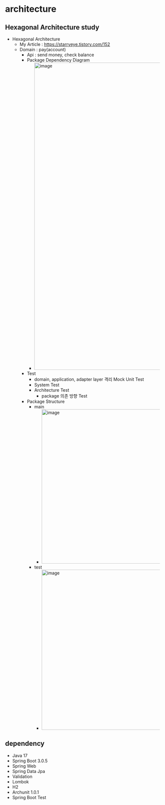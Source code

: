 # architecture

## Hexagonal Architecture study
- Hexagonal Architecture
  - My Article : https://starryeye.tistory.com/152
  - Domain : pay(account)
    - Api : send money, check balance
    - Package Dependency Diagram
      - <img width="998" alt="image" src="https://github.com/starryeye/architecture/assets/33487061/7b8b5a6d-a5dd-435a-a0fb-3df95dacc469">
    - Test
      - domain, application, adapter layer 격리 Mock Unit Test
      - System Test
      - Architecture Test
        - package 의존 방향 Test
    - Package Structure
      - main
        - <img width="501" alt="image" src="https://github.com/starryeye/architecture/assets/33487061/5f5a9428-4654-458b-af22-0a6bbd96dbab">
      - test
        - <img width="520" alt="image" src="https://github.com/starryeye/architecture/assets/33487061/f23a0ca6-54e5-4f7d-ad8f-cf3573152072">
  
  
## dependency
- Java 17
- Spring Boot 3.0.5
- Spring Web
- Spring Data Jpa
- Validation
- Lombok
- H2
- Archunit 1.0.1
- Spring Boot Test

